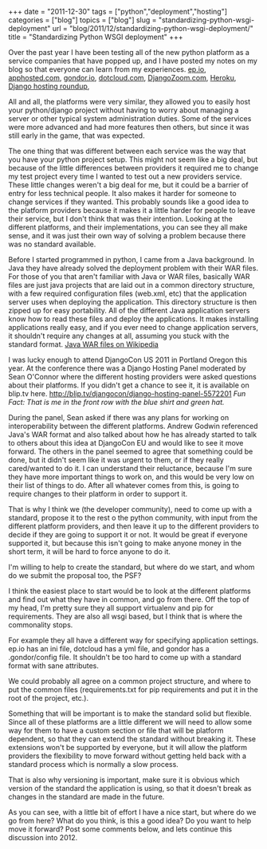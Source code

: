 +++
date = "2011-12-30"
tags = ["python","deployment","hosting"]
categories = ["blog"]
topics = ["blog"]
slug = "standardizing-python-wsgi-deployment"
url = "blog/2011/12/standardizing-python-wsgi-deployment/"
title = "Standardizing Python WSGI deployment"
+++

Over the past year I have been testing all of the new python platform as
a service companies that have popped up, and I have posted my notes on
my blog so that everyone can learn from my experiences.
[ep.io](http://kencochrane.net/blog/2011/04/my-experiences-with-epio/),
[apphosted.com](http://kencochrane.net/blog/2011/05/apphosted-com-django-hosting-review/),
[gondor.io](http://kencochrane.net/blog/2011/04/my-day-gondorio/),
[dotcloud.com](http://kencochrane.net/blog/2011/04/deploying-my-django-application-to-dotcloud/),
[DjangoZoom.com](http://DjangoZoom.com),
[Heroku](http://kencochrane.net/blog/2011/11/developers-guide-for-running-django-apps-on-heroku/),
[Django hosting
roundup](http://kencochrane.net/blog/2011/06/django-hosting-roundup-who-wins/),

All and all, the platforms were very similar, they allowed you to easily
host your python/django project without having to worry about managing a
server or other typical system administration duties. Some of the
services were more advanced and had more features then others, but since
it was still early in the game, that was expected.

The one thing that was different between each service was the way that
you have your python project setup. This might not seem like a big deal,
but because of the little differences between providers it required me
to change my test project every time I wanted to test out a new
providers service. These little changes weren't a big deal for me, but
it could be a barrier of entry for less technical people. It also makes
it harder for someone to change services if they wanted. This probably
sounds like a good idea to the platform providers because it makes it a
little harder for people to leave their service, but I don't think that
was their intention. Looking at the different platforms, and their
implementations, you can see they all make sense, and it was just their
own way of solving a problem because there was no standard available.

Before I started programmed in python, I came from a Java background. In
Java they have already solved the deployment problem with their WAR
files. For those of you that aren't familiar with Java or WAR files,
basically WAR files are just java projects that are laid out in a common
directory structure, with a few required configuration files (web.xml,
etc) that the application server uses when deploying the application.
This directory structure is then zipped up for easy portability. All of
the different Java application servers know how to read these files and
deploy the applications. It makes installing applications really easy,
and if you ever need to change application servers, it shouldn't require
any changes at all, assuming you stuck with the standard format. [Java
WAR files on
Wikipedia](http://en.wikipedia.org/wiki/WAR_file_format_(Sun))

I was lucky enough to attend DjangoCon US 2011 in Portland Oregon this
year. At the conference there was a Django Hosting Panel moderated by
Sean O'Connor where the different hosting providers were asked questions
about their platforms. If you didn't get a chance to see it, it is
available on blip.tv here.
<http://blip.tv/djangocon/django-hosting-panel-5572201> *Fun Fact: That
is me in the front row with the blue shirt and green hat.*

During the panel, Sean asked if there was any plans for working on
interoperability between the different platforms. Andrew Godwin
referenced Java's WAR format and also talked about how he has already
started to talk to others about this idea at DjangoCon EU and would like
to see it move forward. The others in the panel seemed to agree that
something could be done, but it didn't seem like it was urgent to them,
or if they really cared/wanted to do it. I can understand their
reluctance, because I'm sure they have more important things to work on,
and this would be very low on their list of things to do. After all
whatever comes from this, is going to require changes to their platform
in order to support it.

That is why I think we (the developer community), need to come up with a
standard, propose it to the rest o the python community, with input from
the different platform providers, and then leave it up to the different
providers to decide if they are going to support it or not. It would be
great if everyone supported it, but because this isn't going to make
anyone money in the short term, it will be hard to force anyone to do
it.

I'm willing to help to create the standard, but where do we start, and
whom do we submit the proposal too, the PSF?

I think the easiest place to start would be to look at the different
platforms and find out what they have in common, and go from there. Off
the top of my head, I'm pretty sure they all support virtualenv and pip
for requirements. They are also all wsgi based, but I think that is
where the commonality stops.

For example they all have a different way for specifying application
settings. ep.io has an ini file, dotcloud has a yml file, and gondor has
a .gondor/config file. It shouldn't be too hard to come up with a
standard format with sane attributes.

We could probably all agree on a common project structure, and where to
put the common files (requirements.txt for pip requirements and put it
in the root of the project, etc.).

Something that will be important is to make the standard solid but
flexible. Since all of these platforms are a little different we will
need to allow some way for them to have a custom section or file that
will be platform dependent, so that they can extend the standard without
breaking it. These extensions won't be supported by everyone, but it
will allow the platform providers the flexibility to move forward
without getting held back with a standard process which is normally a
slow process.

That is also why versioning is important, make sure it is obvious which
version of the standard the application is using, so that it doesn't
break as changes in the standard are made in the future.

As you can see, with a little bit of effort I have a nice start, but
where do we go from here? What do you think, is this a good idea? Do you
want to help move it forward? Post some comments below, and lets
continue this discussion into 2012.
